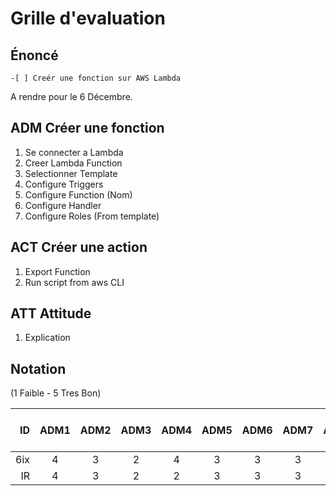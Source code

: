 # Grille d'evaluation


## Énoncé
    -[ ] Creér une fonction sur AWS Lambda

A rendre pour le 6 Décembre.

## ADM Créer une fonction

1. Se connecter a Lambda
2. Creer Lambda Function
3. Selectionner Template
4. Configure Triggers 
5. Configure Function (Nom)
6. Configure Handler
7. Configure Roles (From template)

## ACT  Créer une action

1. Export Function
2. Run script from aws CLI

## ATT  Attitude

1. Explication

## Notation 

(1 Faible - 5 Tres Bon)

| ID  |ADM1|ADM2|ADM3|ADM4|ADM5|ADM6|ADM7|ACT1|ACT2|ATT1|  Comments    (10 * 5 = 50)            |
|----:|:--:|:--:|:--:|:--:|:--:|:--:|:--:|:--:|:--:|:--:|---------------------------------------|  
| 6ix | 4  | 3  | 2  |  4 |  3 |  3 |  3 |  3 | 4  |  3 |                                       |  
| IR  | 4  | 3  | 2  |  2 |  3 |  3 |  3 |  2 | 2  |  2 |                                       |  

